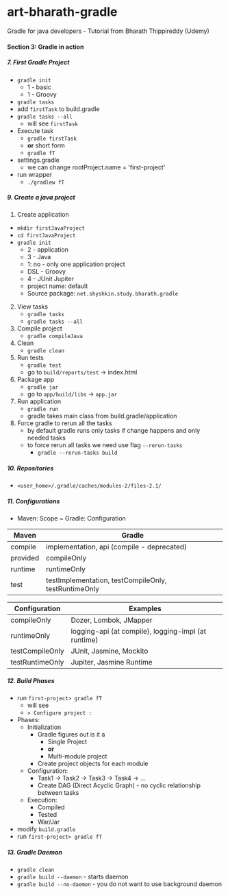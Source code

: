 # art-bharath-gradle
Gradle for java developers - Tutorial from Bharath Thippireddy (Udemy)

####  Section 3: Gradle in action

#####  7. First Gradle Project

-  `gradle init`
    - 1 - basic
    - 1 - Groovy
-  `gradle tasks`    
-  add `firstTask` to build.gradle
-  `gradle tasks --all`
   -  will see `firstTask`
-  Execute task
   -  `gradle firstTask`
   -  **or** short form
   -  `gradle fT`
-  settings.gradle
   -  we can change rootProject.name = 'first-project'
-  run wrapper
   -  `./gradlew fT`
   
#####  9. Create a java project

1.  Create application
   -  `mkdir firstJavaProject`
   -  `cd firstJavaProject`
   -  `gradle init`
      -  2 - application
      -  3 - Java
      -  1: no - only one application project
      -  DSL - Groovy
      -  4 - JUnit Jupiter
      -  project name: default
      -  Source package: `net.shyshkin.study.bharath.gradle`
2.  View tasks
    -  `gradle tasks`
    -  `gradle tasks --all`
3.  Compile project
    -  `gradle compileJava`
4.  Clean
    -  `gradle clean`
5.  Run tests
    -  `gradle test`
    -  go to `build/reports/test` -> index.html
6.  Package app
    -  `gradle jar`
    -  go to `app/build/libs` -> `app.jar`
7.  Run application
    -  `gradle run`
    -  gradle takes main class from build.gradle/application
8.  Force gradle to rerun all the tasks
    -  by default gradle runs only tasks if change happens and only needed tasks
    -  to force rerun all tasks we need use flag `--rerun-tasks`
        -  `gradle --rerun-tasks build`

#####  10. Repositories

-  `<user_home>/.gradle/caches/modules-2/files-2.1/`

#####  11. Configurations

-  Maven: Scope ~ Gradle: Configuration
    
|Maven|Gradle|     
|---|---|
|compile|implementation, api (compile - deprecated)|
|provided|compileOnly|
|runtime|runtimeOnly|
|test|testImplementation, testCompileOnly, testRuntimeOnly|    

| Configuration|Examples |
|---|---|
| compileOnly| Dozer, Lombok, JMapper |
| runtimeOnly| logging-api (at compile), logging-impl (at runtime) |
| testCompileOnly| JUnit, Jasmine, Mockito |
| testRuntimeOnly| Jupiter, Jasmine Runtime |

#####  12. Build Phases

-  run `first-project> gradle fT`
    -  will see
    -  `> Configure project :`
-  Phases:
    -  Initialization
        -  Gradle figures out is it a
            -  Single Project
            -  **or**
            -  Multi-module project
        -  Create project objects for each module
    -  Configuration:
        -  Task1 -> Task2 -> Task3 -> Task4 -> ...
        -  Create DAG (Direct Acyclic Graph) - no cyclic relationship between tasks
    -  Execution:
        -  Compiled
        -  Tested
        -  War/Jar
-  modify `build.gradle`
-  run `first-project> gradle fT`

#####  13. Gradle Daemon

-  `gradle clean`
-  `gradle build --daemon` - starts daemon
-  `gradle build --no-daemon` - you do not want to use background daemon


